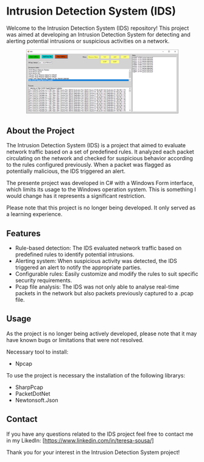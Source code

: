 # Intrusion Detection System (IDS)

Welcome to the Intrusion Detection System (IDS) repository! This project was aimed at developing an Intrusion Detection System for detecting and alerting potential intrusions or suspicious activities on a network.

<p align="center">
  <img src="ids.png" alt="Image" width="400" />
</p>


## About the Project

The Intrusion Detection System (IDS) is a project that aimed to evaluate network traffic based on a set of predefined rules. It analyzed each packet circulating on the network and checked for suspicious behavior according to the rules configured previously. When a packet was flagged as potentially malicious, the IDS triggered an alert.

The presente project was developed in C# with a Windows Form interface, which limits its usage to the Windows operation system. This is something I would change has it represents a significant restriction.

Please note that this project is no longer being developed. It only served as a learning experience.

## Features

- Rule-based detection: The IDS evaluated network traffic based on predefined rules to identify potential intrusions.
- Alerting system: When suspicious activity was detected, the IDS triggered an alert to notify the appropriate parties.
- Configurable rules: Easily customize and modify the rules to suit specific security requirements.
- Pcap file analysis: The IDS was not only able to analyse real-time packets in the network but also packets previously captured to a .pcap file.

## Usage

As the project is no longer being actively developed, please note that it may have known bugs or limitations that were not resolved.

Necessary tool to install:
- Npcap

To use the project is necessary the installation of the following librarys:
- SharpPcap
- PacketDotNet
- Newtonsoft.Json

## Contact

If you have any questions related to the IDS project feel free to contact me in my LikedIn: [https://www.linkedin.com/in/teresa-sousa/]

Thank you for your interest in the Intrusion Detection System project!
